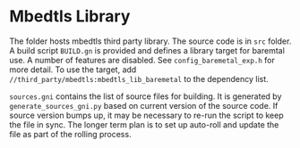 # Mbedtls Library

The folder hosts mbedtls third party library. The source code is in `src`
folder. A build script `BUILD.gn` is provided and defines a library target for
baremtal use. A number of features are disabled. See `config_baremetal_exp.h`
for more detail. To use the target, add
`//third_party/mbedtls:mbedtls_lib_baremetal` to the dependency list.

`sources.gni` contains the list of source files for building. It is generated
by `generate_sources_gni.py` based on current version of the source code. If
source version bumps up, it may be necessary to re-run the script to keep the
file in sync. The longer term plan is to set up auto-roll and update the file
as part of the rolling process.
